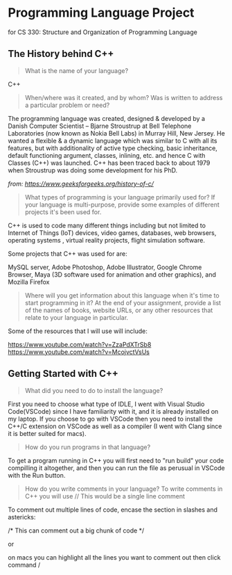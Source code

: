 # Programming Language Project
for CS 330: Structure and Organization of Programming Language


## The History behind C++
>What is the name of your language?

C++

>When/where was it created, and by whom? Was is written to address a particular problem or need?


The programming language was created, designed & developed by a Danish Computer Scientist – Bjarne Stroustrup at Bell Telephone Laboratories (now known as Nokia Bell Labs) in Murray Hill, New Jersey. He wanted a flexible & a dynamic language which was similar to C with all its features, but with additionality of active type checking, basic inheritance, default functioning argument, classes, inlining, etc. and hence C with Classes (C++) was launched. C++ has been traced back to about 1979 when Stroustrup was doing some development for his PhD.

*from: https://www.geeksforgeeks.org/history-of-c/*

>What types of programming is your language primarily used for? If your language is multi-purpose, provide some examples of different projects it's been used for.


C++ is used to code many different things including but not limited to Internet of Things (IoT) devices, video games, databases, web browsers, operating systems , virtual reality projects, flight simulation software.

Some projects that C++ was used for are:

MySQL server,
Adobe Photoshop,
Adobe Illustrator,
Google Chrome Browser,
Maya (3D software used for animation and other graphics),
and Mozilla Firefox


>Where will you get information about this language when it's time to start programming in it? At the end of your assignment, provide a list of the names of books, website URLs, or any other resources that relate to your language in particular.


Some of the resources that I will use will include: 

https://www.youtube.com/watch?v=ZzaPdXTrSb8
https://www.youtube.com/watch?v=McojvctVsUs


## Getting Started with C++
>What did you need to do to install the language?

First you need to choose what type of IDLE, I went with Visual Studio Code(VSCode) since I have familiarity with it, and it is already installed on my laptop. If you choose to go with VSCode then you need to install the C++/C extension on VSCode as well as a compiler (I went with Clang since it is better suited for macs). 

>How do you run programs in that language?

To get a program running in C++ you will first need to "run build" your code compilling it altogether, and then you can run the file as perusual in VSCode with the Run button. 

>How do you write comments in your language?
To write comments in C++ you will use // This would be a single line comment

To comment out multiple lines of code, encase the section in slashes and astericks:

/* This can comment out a big chunk of code */

or 

on macs you can highlight all the lines you want to comment out then click command /

